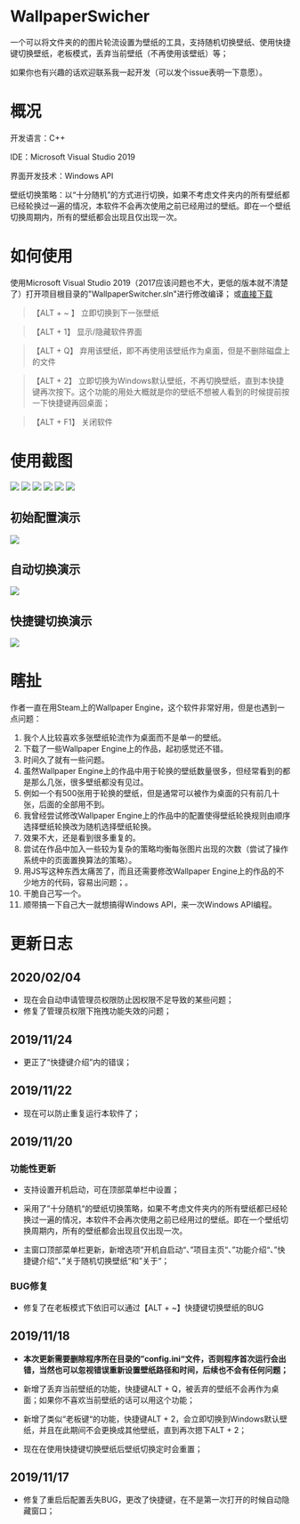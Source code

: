 # WallpaperSwicher
一个可以将文件夹的的图片轮流设置为壁纸的工具，支持随机切换壁纸、使用快捷键切换壁纸，老板模式，丢弃当前壁纸（不再使用该壁纸）等；

如果你也有兴趣的话欢迎联系我一起开发（可以发个issue表明一下意愿）。

# 概况

开发语言：C++

IDE：Microsoft Visual Studio 2019

界面开发技术：Windows API

壁纸切换策略：以“十分随机”的方式进行切换，如果不考虑文件夹内的所有壁纸都已经轮换过一遍的情况，本软件不会再次使用之前已经用过的壁纸。即在一个壁纸切换周期内，所有的壁纸都会出现且仅出现一次。


# 如何使用
使用Microsoft Visual Studio 2019（2017应该问题也不大，更低的版本就不清楚了）打开项目根目录的"WallpaperSwitcher.sln"进行修改编译；
或[直接下载](https://github.com/ADD-SP/WallpaperSwitcher/releases)

> 【ALT + ~ 】  立即切换到下一张壁纸

> 【ALT + 1】   显示/隐藏软件界面

> 【ALT + Q】   弃用该壁纸，即不再使用该壁纸作为桌面，但是不删除磁盘上的文件

> 【ALT + 2】   立即切换为Windows默认壁纸，不再切换壁纸，直到本快捷键再次按下。这个功能的用处大概就是你的壁纸不想被人看到的时候提前按一下快捷键再回桌面；

> 【ALT + F1】  关闭软件

# 使用截图
![](.img/1.png)
![](.img/2.png)
![](.img/3.png)
![](.img/4.png)
![](.img/6.png)
![](.img/7.png)

## 初始配置演示
![](.img/8.gif)
## 自动切换演示
![](.img/9.gif)
## 快捷键切换演示
![](.img/10.gif)

# 瞎扯
作者一直在用Steam上的Wallpaper Engine，这个软件非常好用，但是也遇到一点问题：

1. 我个人比较喜欢多张壁纸轮流作为桌面而不是单一的壁纸。
2. 下载了一些Wallpaper Engine上的作品，起初感觉还不错。
3. 时间久了就有一些问题。
4. 虽然Wallpaper Engine上的作品中用于轮换的壁纸数量很多，但经常看到的都是那么几张，很多壁纸都没有见过。
5. 例如一个有500张用于轮换的壁纸，但是通常可以被作为桌面的只有前几十张，后面的全部用不到。
6. 我曾经尝试修改Wallpaper Engine上的作品中的配置使得壁纸轮换规则由顺序选择壁纸轮换改为随机选择壁纸轮换。
7. 效果不大，还是看到很多重复的。
8. 尝试在作品中加入一些较为复杂的策略均衡每张图片出现的次数（尝试了操作系统中的页面置换算法的策略）。
9. 用JS写这种东西太痛苦了，而且还需要修改Wallpaper Engine上的作品的不少地方的代码，容易出问题；。
9. 干脆自己写一个。
10. 顺带搞一下自己大一就想搞得Windows API，来一次Windows API编程。

# 更新日志
## 2020/02/04
+ 现在会自动申请管理员权限防止因权限不足导致的某些问题；
+ 修复了管理员权限下拖拽功能失效的问题；

## 2019/11/24
+ 更正了“快捷键介绍”内的错误；

## 2019/11/22
+ 现在可以防止重复运行本软件了；

## 2019/11/20

### 功能性更新
+ 支持设置开机启动，可在顶部菜单栏中设置；

+ 采用了”十分随机“的壁纸切换策略，如果不考虑文件夹内的所有壁纸都已经轮换过一遍的情况，本软件不会再次使用之前已经用过的壁纸。即在一个壁纸切换周期内，所有的壁纸都会出现且仅出现一次。

+ 主窗口顶部菜单栏更新，新增选项”开机自启动“、”项目主页“、”功能介绍“、”快捷键介绍“、”关于随机切换壁纸“和”关于“；
### BUG修复
+ 修复了在老板模式下依旧可以通过【ALT + ~】快捷键切换壁纸的BUG

## 2019/11/18
+ **本次更新需要删除程序所在目录的”config.ini“文件，否则程序首次运行会出错，当然也可以忽视错误重新设置壁纸路径和时间，后续也不会有任何问题；**

+ 新增了丢弃当前壁纸的功能，快捷键ALT + Q，被丢弃的壁纸不会再作为桌面；如果你不喜欢当前壁纸的话可以用这个功能；

+ 新增了类似“老板键“的功能，快捷键ALT + 2，会立即切换到Windows默认壁纸，并且在此期间不会更换成其他壁纸，直到再次摁下ALT + 2；

+ 现在在使用快捷键切换壁纸后壁纸切换定时会重置；

## 2019/11/17
+ 修复了重启后配置丢失BUG，更改了快捷键，在不是第一次打开的时候自动隐藏窗口；


